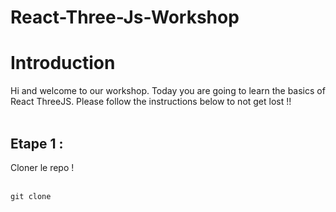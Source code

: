 # React-Three-Js-Workshop

<h1>Introduction</h1>
Hi and welcome to our workshop. Today you are going to learn the basics of React ThreeJS. Please follow the instructions below to not get lost !!
<br>
<br>
<h2>Etape 1 :</h2>
Cloner le repo !<br><br>

```
git clone 
```
